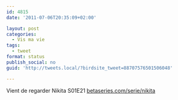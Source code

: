 ```yaml
---
id: 4815
date: '2011-07-06T20:35:09+02:00'

layout: post
categories:
  - Vis ma vie
tags:
  - tweet
format: status
publish_social: no
guid: 'http://tweets.local/?birdsite_tweet=88707576501506048'

---
```


Vient de regarder Nikita S01E21 [betaseries.com/serie/nikita](https://www.betaseries.com/serie/nikita)